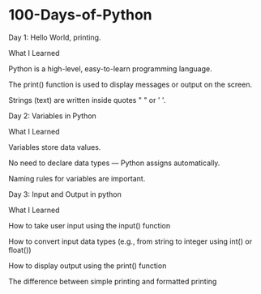 # 100-Days-of-Python
Day 1: Hello World, printing.

What I Learned

Python is a high-level, easy-to-learn programming language.

The print() function is used to display messages or output on the screen.

Strings (text) are written inside quotes " " or ' '.


Day 2: Variables in Python

What I Learned

Variables store data values.

No need to declare data types — Python assigns automatically.

Naming rules for variables are important.

Day 3: Input and Output in python

What I Learned

How to take user input using the input() function

How to convert input data types (e.g., from string to integer using int() or float())

How to display output using the print() function

The difference between simple printing and formatted printing
